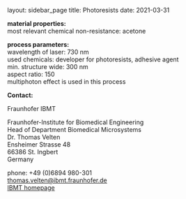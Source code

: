 layout: sidebar_page
title: Photoresists
date: 2021-03-31

__material properties:__  	
most relevant chemical non-resistance:	acetone
	


__process parameters:__	  
wavelength of laser:	730 nm  
used chemicals:	developer for photoresists, adhesive agent  
min. structure wide:	300 nm  
aspect ratio:	150    
multiphoton effect is used  in this process
<!--break-->
__Contact:__

Fraunhofer IBMT  
 
Fraunhofer-Institute for Biomedical Engineering  
Head of Department Biomedical Microsystems  
Dr. Thomas Velten  
Ensheimer Strasse 48   
66386 St. Ingbert   
Germany  

phone: +49 (0)6894 980-301   
thomas.velten@ibmt.fraunhofer.de  
[IBMT homepage](http://www.ibmt.fraunhofer.de/fhg/ibmt_en/biomedical_engineering/biomedical_microsystems/microsensors_microfluidics/index.jsp)